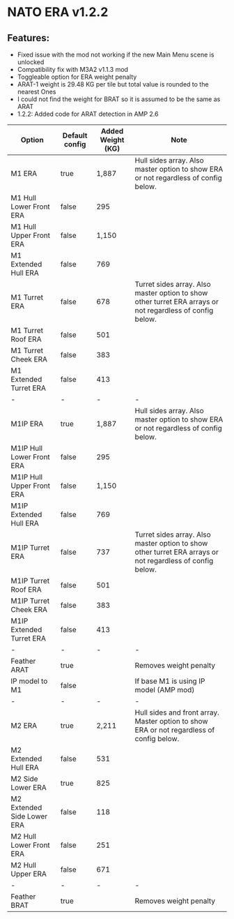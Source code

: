 # NATO ERA v1.2.2

## Features:
<p>
	<ul>
	<li>Fixed issue with the mod not working if the new Main Menu scene is unlocked</li>
	<li>Compatibility fix with M3A2 v1.1.3 mod</li>
	<li>Toggleable option for ERA weight penalty</li>
	<li>ARAT-1 weight is 29.48 KG per tile but total value is rounded to the nearest Ones</li>
	<li>I could not find the weight for BRAT so it is assumed to be the same as ARAT</li>
	<li>1.2.2: Added code for ARAT detection in AMP 2.6</li>
 	</ul>
</p>

| Option  | Default config | Added Weight (KG) | Note |
| ------------- | ------------- | ------------- |  ------------- | 
| M1 ERA  | true | 1,887 | Hull sides array. Also master option to show ERA or not regardless of config below. |
| M1 Hull Lower Front ERA  | false  | 295 |  |
| M1 Hull Upper Front ERA  | false  | 1,150 |  |
| M1 Extended Hull ERA | false  | 769 |  |
| M1 Turret ERA | false | 678 | Turret sides array. Also master option to show other turret ERA arrays or not regardless of config below. |
| M1 Turret Roof ERA | false | 501 |  |
| M1 Turret Cheek ERA | false | 383 |  |
| M1 Extended Turret ERA | false | 413 |  |
| - | - | - | - |
| M1IP ERA  | true | 1,887 | Hull sides array. Also master option to show ERA or not regardless of config below. |
| M1IP Hull Lower Front ERA  | false  | 295 |  |
| M1IP Hull Upper Front ERA  | false  | 1,150 |  |
| M1IP Extended Hull ERA | false  | 769 |  |
| M1IP Turret ERA | false | 737 | Turret sides array. Also master option to show other turret ERA arrays or not regardless of config below. |
| M1IP Turret Roof ERA | false | 501 |  |
| M1IP Turret Cheek ERA | false | 383 |  |
| M1IP Extended Turret ERA | false | 413 |  |
| - | - | - | - |
| Feather ARAT | true |  | Removes weight penalty |
| IP model to M1 | false |  | If base M1 is using IP model (AMP mod) |
| - | - | - | - |
| M2 ERA | true | 2,211 | Hull sides and front array. Master option to show ERA or not regardless of config below. |
| M2 Extended Hull ERA | false | 531 |  |
| M2 Side Lower  ERA  | true | 825 |  |
| M2 Extended Side Lower  ERA | false | 118 |  |
| M2 Hull Lower Front ERA | false | 251 |  |
| M2 Hull Upper ERA | false | 671 |  |
| - | - | - | - |
| Feather BRAT | true |  | Removes weight penalty |
